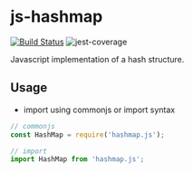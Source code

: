 # js-hashmap

[![Build Status](https://travis-ci.com/JacobKnaack/js-hashmap.svg?branch=master)](https://travis-ci.com/JacobKnaack/js-hashmap)
![jest-coverage](./coverage/badge-statements.svg)

Javascript implementation of a hash structure.

## Usage

- import using commonjs or import syntax

```js
// commonjs
const HashMap = require('hashmap.js');
```

```js
// import
import HashMap from 'hashmap.js';
```
